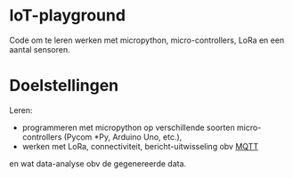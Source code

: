 # IoT-playground
Code om te leren werken met micropython, micro-controllers, LoRa en een aantal sensoren.

# Doelstellingen

Leren:

  - programmeren met micropython op verschillende soorten micro-controllers (Pycom *Py, Arduino Uno, etc.),
  - werken met LoRa, connectiviteit, bericht-uitwisseling obv [MQTT](https://mqtt.org/)

en wat data-analyse obv de gegenereerde data.
